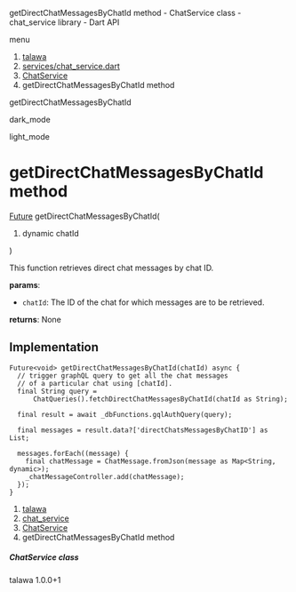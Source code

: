 




getDirectChatMessagesByChatId method - ChatService class - chat\_service library - Dart API







menu

1. [talawa](../../index.html)
2. [services/chat\_service.dart](../../file-___home_harshil_Desktop_open-source_palisadoes_talawa_lib_services_chat_service/)
3. [ChatService](../../file-___home_harshil_Desktop_open-source_palisadoes_talawa_lib_services_chat_service/ChatService-class.html)
4. getDirectChatMessagesByChatId method

getDirectChatMessagesByChatId


dark\_mode

light\_mode




# getDirectChatMessagesByChatId method


[Future](https://api.flutter.dev/flutter/dart-core/Future-class.html)<void>
getDirectChatMessagesByChatId(

1. dynamic chatId

)

This function retrieves direct chat messages by chat ID.

**params**:

* `chatId`: The ID of the chat for which messages
  are to be retrieved.

**returns**:
None


## Implementation

```
Future<void> getDirectChatMessagesByChatId(chatId) async {
  // trigger graphQL query to get all the chat messages
  // of a particular chat using [chatId].
  final String query =
      ChatQueries().fetchDirectChatMessagesByChatId(chatId as String);

  final result = await _dbFunctions.gqlAuthQuery(query);

  final messages = result.data?['directChatsMessagesByChatID'] as List;

  messages.forEach((message) {
    final chatMessage = ChatMessage.fromJson(message as Map<String, dynamic>);
    _chatMessageController.add(chatMessage);
  });
}
```

 


1. [talawa](../../index.html)
2. [chat\_service](../../file-___home_harshil_Desktop_open-source_palisadoes_talawa_lib_services_chat_service/)
3. [ChatService](../../file-___home_harshil_Desktop_open-source_palisadoes_talawa_lib_services_chat_service/ChatService-class.html)
4. getDirectChatMessagesByChatId method

##### ChatService class





talawa
1.0.0+1






